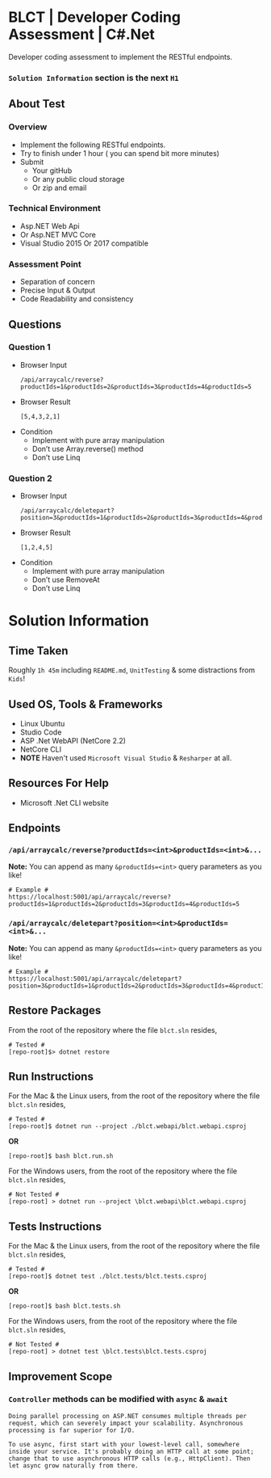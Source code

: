 # BLCT | Developer Coding Assessment | C#.Net

Developer coding assessment to implement the RESTful endpoints.

### `Solution Information` section is the next `H1`

## About Test

### Overview

* Implement the following RESTful endpoints.
* Try to finish under 1 hour ( you can spend bit more minutes)
* Submit
    * Your gitHub
    * Or any public cloud storage
    * Or zip and email

### Technical Environment

* Asp.NET Web Api
* Or Asp.NET MVC Core
* Visual Studio 2015 Or 2017 compatible

### Assessment Point

* Separation of concern
* Precise Input & Output
* Code Readability and consistency

## Questions

### Question 1

* Browser Input 
    ```
    /api/arraycalc/reverse?productIds=1&productIds=2&productIds=3&productIds=4&productIds=5
    ```
* Browser Result
    ```
    [5,4,3,2,1]
    ```
* Condition
    * Implement with pure array manipulation
    * Don’t use Array.reverse() method
    * Don’t use Linq

### Question 2

* Browser Input 
    ```
    /api/arraycalc/deletepart?position=3&productIds=1&productIds=2&productIds=3&productIds=4&productIds=5
    ```
* Browser Result
    ```
    [1,2,4,5]
    ```
* Condition
    * Implement with pure array manipulation
    * Don’t use RemoveAt
    * Don’t use Linq


# Solution Information

## Time Taken

Roughly `1h 45m` including `README.md`, `UnitTesting` & some distractions from `Kids`!

## Used OS, Tools & Frameworks

* Linux Ubuntu
* Studio Code
* ASP .Net WebAPI (NetCore 2.2)
* NetCore CLI
* **NOTE** Haven't used `Microsoft Visual Studio` & `Resharper` at all.

## Resources For Help

* Microsoft .Net CLI website

## Endpoints

### `/api/arraycalc/reverse?productIds=<int>&productIds=<int>&...`

**Note:** You can append as many `&productIds=<int>` query parameters as you like!

```
# Example #
https://localhost:5001/api/arraycalc/reverse?productIds=1&productIds=2&productIds=3&productIds=4&productIds=5
```


### `/api/arraycalc/deletepart?position=<int>&productIds=<int>&...`

**Note:** You can append as many `&productIds=<int>` query parameters as you like!

```
# Example #
https://localhost:5001/api/arraycalc/deletepart?position=3&productIds=1&productIds=2&productIds=3&productIds=4&productIds=5
```

## Restore Packages

From the root of the repository where the file `blct.sln` resides,

```
# Tested #
[repo-root]$> dotnet restore
```

## Run Instructions

For the Mac & the Linux users, from the root of the repository where the file `blct.sln` resides,

```
# Tested #
[repo-root]$ dotnet run --project ./blct.webapi/blct.webapi.csproj
```

**OR**

```
[repo-root]$ bash blct.run.sh
```

For the Windows users, from the root of the repository where the file `blct.sln` resides,

```
# Not Tested #
[repo-root] > dotnet run --project \blct.webapi\blct.webapi.csproj
```

## Tests Instructions

For the Mac & the Linux users, from the root of the repository where the file `blct.sln` resides,

```
# Tested #
[repo-root]$ dotnet test ./blct.tests/blct.tests.csproj
```

**OR**

```
[repo-root]$ bash blct.tests.sh
```

For the Windows users, from the root of the repository where the file `blct.sln` resides,

```
# Not Tested #
[repo-root] > dotnet test \blct.tests\blct.tests.csproj
```

## Improvement Scope

### `Controller` methods can be modified with `async` & `await`

```
Doing parallel processing on ASP.NET consumes multiple threads per request, which can severely impact your scalability. Asynchronous processing is far superior for I/O.

To use async, first start with your lowest-level call, somewhere inside your service. It's probably doing an HTTP call at some point; change that to use asynchronous HTTP calls (e.g., HttpClient). Then let async grow naturally from there.
```
